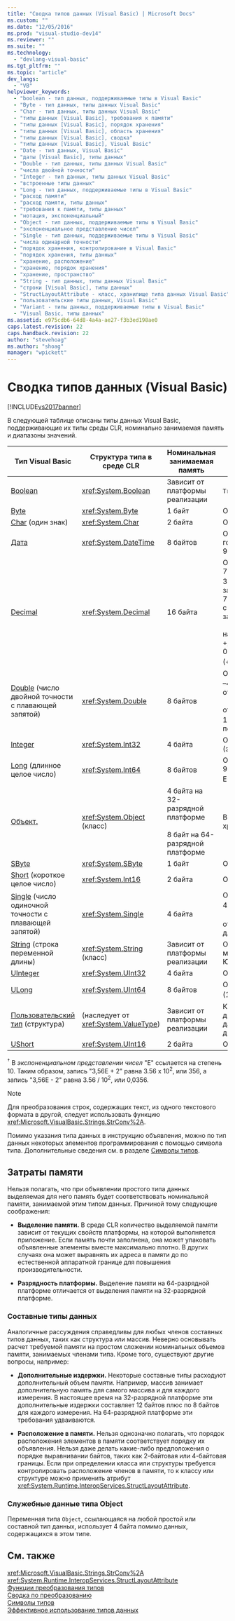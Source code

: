 ```yaml
---
title: "Сводка типов данных (Visual Basic) | Microsoft Docs"
ms.custom: ""
ms.date: "12/05/2016"
ms.prod: "visual-studio-dev14"
ms.reviewer: ""
ms.suite: ""
ms.technology: 
  - "devlang-visual-basic"
ms.tgt_pltfrm: ""
ms.topic: "article"
dev_langs: 
  - "VB"
helpviewer_keywords: 
  - "boolean - тип данных, поддерживаемые типы в Visual Basic"
  - "Byte - тип данных, типы данных Visual Basic"
  - "Char - тип данных, типы данных Visual Basic"
  - "типы данных [Visual Basic], требования к памяти"
  - "типы данных [Visual Basic], порядок хранения"
  - "типы данных [Visual Basic], область хранения"
  - "типы данных [Visual Basic], сводка"
  - "типы данных [Visual Basic], Visual Basic"
  - "Date - тип данных, Visual Basic"
  - "даты [Visual Basic], типы данных"
  - "Double - тип данных, типы данных Visual Basic"
  - "числа двойной точности"
  - "Integer - тип данных, типы данных Visual Basic"
  - "встроенные типы данных"
  - "Long - тип данных, поддерживаемые типы в Visual Basic"
  - "расход памяти"
  - "расход памяти, типы данных"
  - "требования к памяти, типы данных"
  - "нотация, экспоненциальный"
  - "Object - тип данных, поддерживаемые типы в Visual Basic"
  - "экспоненциальное представление чисел"
  - "Single - тип данных, поддерживаемые типы в Visual Basic"
  - "числа одинарной точности"
  - "порядок хранения, контролирование в Visual Basic"
  - "порядок хранения, типы данных"
  - "хранение, расположение"
  - "хранение, порядок хранения"
  - "хранение, пространство"
  - "String - тип данных, типы данных Visual Basic"
  - "строки [Visual Basic], типы данных"
  - "StructLayoutAttribute - класс, хранилище типа данных Visual Basic"
  - "пользовательские типы данных, Visual Basic"
  - "Variant - типы данных, поддерживаемые типы в Visual Basic"
  - "Visual Basic, типы данных"
ms.assetid: e975cdb6-64d8-4a4a-ae27-f3b3ed198ae0
caps.latest.revision: 22
caps.handback.revision: 22
author: "stevehoag"
ms.author: "shoag"
manager: "wpickett"
---
```

# Сводка типов данных (Visual Basic)
[!INCLUDE[vs2017banner](../../../csharp/includes/vs2017banner.md)]

В следующей таблице описаны типы данных Visual Basic, поддерживающие их типы среды CLR, номинально занимаемая память и диапазоны значений.  
  
|Тип Visual Basic|Структура типа в среде CLR|Номинальная занимаемая память|Диапазон значений|  
|----------------------|--------------------------------|-----------------------------------|-----------------------|  
|[Boolean](../../../visual-basic/language-reference/data-types/boolean-data-type.md)|<xref:System.Boolean>|Зависит от платформы реализации|`True` или `False`|  
|[Byte](../../../visual-basic/language-reference/data-types/byte-data-type.md)|<xref:System.Byte>|1 байт|От 0 до 255 \(беззнаковый\).|  
|[Char](../../../visual-basic/language-reference/data-types/char-data-type.md) \(один знак\)|<xref:System.Char>|2 байта|От 0 до 65535 \(беззнаковый\).|  
|[Дата](../../../visual-basic/language-reference/data-types/date-data-type.md)|<xref:System.DateTime>|8 байтов|От 0:00:00 \(полночь\) 1 января 0001 года до 11:59:59 вечера 31 декабря 9999 года.|  
|[Decimal](../../../visual-basic/language-reference/data-types/decimal-data-type.md)|<xref:System.Decimal>|16 байта|От 0 до \+\/–79 228 162 514 264 337 593 543 950 335 \(\+\/–7,9... E \+ 28\) <sup>†</sup> без десятичной запятой; от 0 до \+\/–7,9228162514264337593543950335 с 28 разрядами справа от десятичной запятой;<br /><br /> наименьшее ненулевое число — это \+\/–0,0000000000000000000000000001 \(\+\/–1E–28\) <sup>†</sup>|  
|[Double](../../../visual-basic/language-reference/data-types/double-data-type.md) \(число двойной точности с плавающей запятой\)|<xref:System.Double>|8 байтов|От –1,79769313486231570E\+308 до –4.94065645841246544E–324 <sup>†</sup> для отрицательных значений;<br /><br /> от 4,94065645841246544E–324 до 1,79769313486231570E\+308 <sup>†</sup> для положительных значений|  
|[Integer](../../../visual-basic/language-reference/data-types/integer-data-type.md)|<xref:System.Int32>|4 байта|От –2 147 483 648 до 2 147 483 647 \(знаковый\)|  
|[Long](../../../visual-basic/language-reference/data-types/long-data-type.md) \(длинное целое число\)|<xref:System.Int64>|8 байтов|От –9 223 372 036 854 775 808 до 9 223 372 036 854 775 807 \(9,2... E\+18 <sup>†</sup>\) \(знаковый\)|  
|[Объект.](../../../visual-basic/language-reference/data-types/object-data-type.md)|<xref:System.Object> \(класс\)|4 байта на 32\-разрядной платформе<br /><br /> 8 байт на 64\-разрядной платформе|В переменной типа `Object` может храниться значение любого типа.|  
|[SByte](../../../visual-basic/language-reference/data-types/sbyte-data-type.md)|<xref:System.SByte>|1 байт|От –128 до 127 \(знаковый\)|  
|[Short](../../../visual-basic/language-reference/data-types/short-data-type.md) \(короткое целое число\)|<xref:System.Int16>|2 байта|От –32 768 до 32 767 \(знаковый\)|  
|[Single](../../../visual-basic/language-reference/data-types/single-data-type.md) \(число одиночной точности с плавающей запятой\)|<xref:System.Single>|4 байта|От –3,4028235E\+38 до –1,401298E–45 <sup>†</sup> для отрицательных значений;<br /><br /> от 1,401298E–45 до 3,4028235E\+38 <sup>†</sup> для положительных значений|  
|[String](../../../visual-basic/language-reference/data-types/string-data-type.md) \(строка переменной длины\)|<xref:System.String> \(класс\)|Зависит от платформы реализации|От 0 до приблизительно 2 миллиардов знаков в кодировке Юникод.|  
|[UInteger](../../../visual-basic/language-reference/data-types/uinteger-data-type.md)|<xref:System.UInt32>|4 байта|От 0 до 4 294 967 295 \(беззнаковый\).|  
|[ULong](../../../visual-basic/language-reference/data-types/ulong-data-type.md)|<xref:System.UInt64>|8 байтов|От 0 до 18 446 744 073 709 551 615 \(1,8... E\+19 <sup>†</sup>\) \(знаковый\)|  
|[Пользовательский тип](../../../visual-basic/language-reference/data-types/user-defined-data-type.md) \(структура\)|\(наследует от <xref:System.ValueType>\)|Зависит от платформы реализации|Каждый член структуры имеет диапазон, определяемый его типом данных и не зависящий от диапазонов других членов.|  
|[UShort](../../../visual-basic/language-reference/data-types/ushort-data-type.md)|<xref:System.UInt16>|2 байта|От 0 до 65 535 \(беззнаковый\)|  
  
 <sup>†</sup> В *экспоненциальном представлении чисел* "E" ссылается на степень 10.  Таким образом, запись "3,56E \+ 2" равна 3.56 x 10<sup>2</sup>, или 356, а запись "3,56E \- 2" равна 3.56 \/ 10<sup>2</sup>, или 0,0356.  
  
> [!NOTE]
>  Для преобразования строк, содержащих текст, из одного текстового формата в другой, следует использовать функцию <xref:Microsoft.VisualBasic.Strings.StrConv%2A>.  
  
 Помимо указания типа данных в инструкцию объявления, можно по тип данных некоторых элементов программирования с помощью символа типа.  Дополнительные сведения см. в разделе [Символы типов](../../../visual-basic/programming-guide/language-features/data-types/type-characters.md).  
  
## Затраты памяти  
 Нельзя полагать, что при объявлении простого типа данных выделяемая для него память будет соответствовать номинальной памяти, занимаемой этим типом данных.  Причиной тому следующие соображения:  
  
-   **Выделение памяти.** В среде CLR количество выделяемой памяти зависит от текущих свойств платформы, на которой выполняется приложение.  Если память почти заполнена, она может упаковать объявленные элементы вместе максимально плотно.  В других случаях она может выравнять их адреса в памяти до по естественной аппаратной границе для повышения производительности.  
  
-   **Разрядность платформы.** Выделение памяти на 64\-разрядной платформе отличается от выделения памяти на 32\-разрядной платформе.  
  
### Составные типы данных  
 Аналогичные рассуждения справедливы для любых членов составных типов данных, таких как структура или массив.  Неверно основывать расчет требуемой памяти на простом сложении номинальных объемов памяти, занимаемых членами типа.  Кроме того, существуют другие вопросы, например:  
  
-   **Дополнительные издержки.** Некоторые составные типы расходуют дополнительный объем памяти.  Например, массив занимает дополнительную память для самого массива и для каждого измерения.  В настоящее время на 32\-разрядной платформе эти дополнительные издержки составляет 12 байтов плюс по 8 байтов для каждого измерения.  На 64\-разрядной платформе эти требования удваиваются.  
  
-   **Расположение в памяти.** Нельзя однозначно полагать, что порядок расположения элементов в памяти соответствует порядку их объявления.  Нельзя даже делать какие\-либо предположения о порядке выравнивании байтов, таких как 2\-байтовая или 4\-байтовая границы.  Если при определении класса или структуры требуется контролировать расположение членов в памяти, то к классу или структуре можно применить атрибут <xref:System.Runtime.InteropServices.StructLayoutAttribute>.  
  
### Служебные данные типа Object  
 Переменная типа `Object`, ссылающаяся на любой простой или составной тип данных, использует 4 байта помимо данных, содержащихся в этом типе.  
  
## См. также  
 <xref:Microsoft.VisualBasic.Strings.StrConv%2A>   
 <xref:System.Runtime.InteropServices.StructLayoutAttribute>   
 [Функции преобразования типов](../../../visual-basic/language-reference/functions/type-conversion-functions.md)   
 [Сводка по преобразованию](../../../visual-basic/language-reference/keywords/conversion-summary.md)   
 [Символы типов](../../../visual-basic/programming-guide/language-features/data-types/type-characters.md)   
 [Эффективное использование типов данных](../../../visual-basic/programming-guide/language-features/data-types/efficient-use-of-data-types.md)